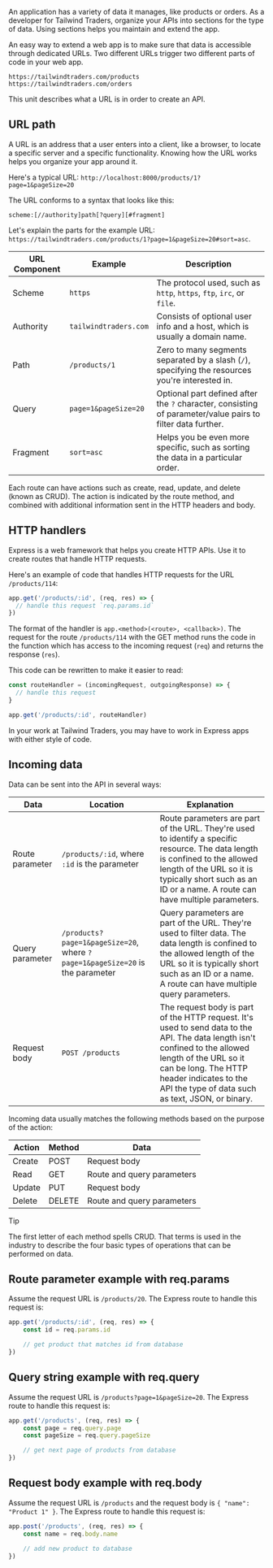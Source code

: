 An application has a variety of data it manages, like products or orders. As a developer for Tailwind Traders, organize your APIs into sections for the type of data. Using sections helps you maintain and extend the app.

An easy way to extend a web app is to make sure that data is accessible through dedicated URLs. Two different URLs trigger two different parts of code in your web app.  

```
https://tailwindtraders.com/products
https://tailwindtraders.com/orders
```

This unit describes what a URL is in order to create an API.

## URL path 

A URL is an address that a user enters into a client, like a browser, to locate a specific server and a specific functionality. Knowing how the URL works helps you organize your app around it. 

Here's a typical URL: `http://localhost:8000/products/1?page=1&pageSize=20`

The URL conforms to a syntax that looks like this:

`scheme:[//authority]path[?query][#fragment]`

Let's explain the parts for the example URL: `https://tailwindtraders.com/products/1?page=1&pageSize=20#sort=asc`.

| URL Component | Example | Description |
| --- | --- | --- |
| Scheme | `https` |The protocol used, such as `http`, `https`, `ftp`, `irc`, or `file`. |
| Authority | `tailwindtraders.com` |Consists of optional user info and a host, which is usually a domain name. |
| Path | `/products/1` |Zero to many segments separated by a slash (`/`), specifying the resources you're interested in. |
| Query | `page=1&pageSize=20` |Optional part defined after the `?` character, consisting of parameter/value pairs to filter data further. |
| Fragment | `sort=asc` |Helps you be even more specific, such as sorting the data in a particular order. |

Each route can have actions such as create, read, update, and delete (known as CRUD). The action is indicated by the route method, and combined with additional information sent in the HTTP headers and body. 

## HTTP handlers

Express is a web framework that helps you create HTTP APIs. Use it to create routes that handle HTTP requests.

Here's an example of code that handles HTTP requests for the URL `/products/114`:

```javascript
app.get('/products/:id', (req, res) => {
  // handle this request `req.params.id`
})
```

The format of the handler is `app.<method>(<route>, <callback>)`. The request for the route `/products/114` with the GET method runs the code in the function which has access to the incoming request (`req`) and returns the response (`res`). 

This code can be rewritten to make it easier to read:

```javascript
const routeHandler = (incomingRequest, outgoingResponse) => {
  // handle this request
}

app.get('/products/:id', routeHandler)
```

In your work at Tailwind Traders, you may have to work in Express apps with either style of code.

## Incoming data

Data can be sent into the API in several ways: 

| Data | Location | Explanation | 
| --- | --- | --- |
| Route parameter |  `/products/:id`, where `:id` is the parameter | Route parameters are part of the URL. They're used to identify a specific resource. The data length is confined to the allowed length of the URL so it is typically short such as an ID or a name. A route can have multiple parameters.|
| Query parameter | `/products?page=1&pageSize=20`, where `?page=1&pageSize=20` is the parameter | Query parameters are part of the URL. They're used to filter data. The data length is confined to the allowed length of the URL so it is typically short such as an ID or a name. A route can have multiple query parameters.|
| Request body | `POST /products` | The request body is part of the HTTP request. It's used to send data to the API. The data length isn't confined to the allowed length of the URL so it can be long. The HTTP header indicates to the API the type of data such as text, JSON, or binary.|

Incoming data usually matches the following methods based on the purpose of the action: 

| Action | Method | Data |
| --- | --- | --- |
| Create | POST | Request body |
| Read | GET | Route and query parameters |
| Update | PUT | Request body |
| Delete | DELETE | Route and query parameters |

> [!TIP]
> The first letter of each method spells CRUD. That terms is used in the industry to describe the four basic types of operations that can be performed on data.

## Route parameter example with req.params

Assume the request URL is `/products/20`. The Express route to handle this request is:

```javascript
app.get('/products/:id', (req, res) => {
    const id = req.params.id

    // get product that matches id from database
})
```

## Query string example with req.query

Assume the request URL is `/products?page=1&pageSize=20`. The Express route to handle this request is:

```javascript
app.get('/products', (req, res) => {
    const page = req.query.page
    const pageSize = req.query.pageSize

    // get next page of products from database
})
```

## Request body example with req.body

Assume the request URL is `/products` and the request body is `{ "name": "Product 1" }`. The Express route to handle this request is:

```javascript
app.post('/products', (req, res) => {
    const name = req.body.name

    // add new product to database
})
```
